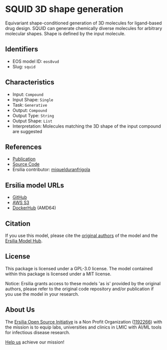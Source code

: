 # SQUID 3D shape generation

Equivariant shape-conditioned generation of 3D molecules for ligand-based drug design. SQUID can generate chemically diverse molecules for arbitrary molecular shapes. Shape is defined by the input molecule.

## Identifiers

* EOS model ID: `eos8vud`
* Slug: `squid`

## Characteristics

* Input: `Compound`
* Input Shape: `Single`
* Task: `Generative`
* Output: `Compound`
* Output Type: `String`
* Output Shape: `List`
* Interpretation: Molecules matching the 3D shape of the input compound are suggested

## References

* [Publication](https://arxiv.org/abs/2210.04893)
* [Source Code](https://github.com/keiradams/SQUID)
* Ersilia contributor: [miquelduranfrigola](https://github.com/miquelduranfrigola)

## Ersilia model URLs
* [GitHub](https://github.com/ersilia-os/eos8vud)
* [AWS S3](https://ersilia-models-zipped.s3.eu-central-1.amazonaws.com/eos8vud.zip)
* [DockerHub](https://hub.docker.com/r/ersiliaos/eos8vud) (AMD64)

## Citation

If you use this model, please cite the [original authors](https://arxiv.org/abs/2210.04893) of the model and the [Ersilia Model Hub](https://github.com/ersilia-os/ersilia/blob/master/CITATION.cff).

## License

This package is licensed under a GPL-3.0 license. The model contained within this package is licensed under a MIT license.

Notice: Ersilia grants access to these models 'as is' provided by the original authors, please refer to the original code repository and/or publication if you use the model in your research.

## About Us

The [Ersilia Open Source Initiative](https://ersilia.io) is a Non Profit Organization ([1192266](https://register-of-charities.charitycommission.gov.uk/charity-search/-/charity-details/5170657/full-print)) with the mission is to equip labs, universities and clinics in LMIC with AI/ML tools for infectious disease research.

[Help us](https://www.ersilia.io/donate) achieve our mission!